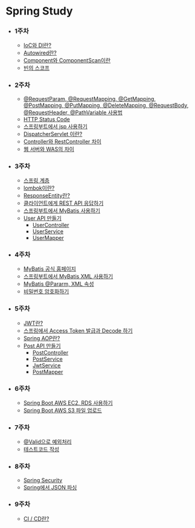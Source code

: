 # Spring Study


* ### 1주차
    * [IoC와 DI란?](https://devlog-wjdrbs96.tistory.com/165?category=882236)
    * [Autowired란?](https://devlog-wjdrbs96.tistory.com/166?category=882236)
    * [Component와 ComponentScan이란](https://devlog-wjdrbs96.tistory.com/167?category=882236)
    * [빈의 스코프](https://devlog-wjdrbs96.tistory.com/168?category=882236)

* ### 2주차
    * [@RequestParam, @RequestMapping, @GetMapping, @PostMapping, @PutMapping, @DeleteMapping, @RequestBody, @RequestHeader, @PathVariable 사용법](https://github.com/wjdrbs96/Spring_MVC/blob/master/src/main/markdown/MVC%20%EC%96%B4%EB%85%B8%ED%85%8C%EC%9D%B4%EC%85%98.md)
    * [HTTP Status Code](https://developer.mozilla.org/ko/docs/Web/HTTP/Status)
    * [스프링부트에서 jsp 사용하기](https://devlog-wjdrbs96.tistory.com/199)
    * [DispatcherServlet 이란?](https://devlog-wjdrbs96.tistory.com/179?category=882236)
    * [Controller와 RestController 차이](https://devlog-wjdrbs96.tistory.com/179?category=882236)
    * [웹 서버와 WAS의 차이](https://devlog-wjdrbs96.tistory.com/144?category=85852)
    

* ### 3주차
    * [스프링 계층](https://devlog-wjdrbs96.tistory.com/209) 
    * [lombok이란?](https://devlog-wjdrbs96.tistory.com/210)
    * [ResponseEntity란?](https://devlog-wjdrbs96.tistory.com/182?category=882974)
    * [클라이언트에게 REST API 응답하기](https://devlog-wjdrbs96.tistory.com/197?category=882974)
    * [스프링부트에서 MyBatis 사용하기](https://devlog-wjdrbs96.tistory.com/200?category=882690)
    * [User API 만들기](https://github.com/wjdrbs96/Spring_MVC/blob/master/src/main/markdown/userAPI.md)
        * [UserController](https://github.com/wjdrbs96/Spring_MVC/blob/master/src/main/java/com/example/demo/controller/UserController.java)
        * [UserService](https://github.com/wjdrbs96/Spring_MVC/blob/master/src/main/java/com/example/demo/service/UserService.java)
        * [UserMapper](https://github.com/wjdrbs96/Spring_MVC/blob/master/src/main/java/com/example/demo/mapper/UserMapper.java)
  
    
* ### 4주차
    * [MyBatis 공식 홈페이지](https://mybatis.org/mybatis-3/ko/sqlmap-xml.html)
    * [스프링부트에서 MyBatis XML 사용하기](https://devlog-wjdrbs96.tistory.com/200)
    * [MyBatis @Pararm, XML 속성](https://github.com/wjdrbs96/Spring_MVC/blob/master/src/main/markdown/MyBatis%20%EC%86%8D%EC%84%B1.md)
    * [비밀번호 암호화하기](https://devlog-wjdrbs96.tistory.com/212)
     


* ### 5주차
    * [JWT란?](https://velopert.com/2389)
    * [스프링에서 Access Token 발급과 Decode 하기](https://devlog-wjdrbs96.tistory.com/204?category=882974)
    * [Spring AOP란?](https://github.com/wjdrbs96/Spring_MVC/blob/master/src/main/markdown/AOP%EB%9E%80.md)
    * [Post API 만들기](https://github.com/wjdrbs96/Spring_MVC/blob/master/src/main/markdown/postAPI.md)
        * [PostController](https://github.com/wjdrbs96/Spring_MVC/blob/master/src/main/java/com/example/demo/controller/PostController.java)
        * [PostService](https://github.com/wjdrbs96/Spring_MVC/blob/master/src/main/java/com/example/demo/service/PostService.java)
        * [JwtService](https://github.com/wjdrbs96/Spring_MVC/blob/master/src/main/java/com/example/demo/service/JwtService.java)
        * [PostMapper](https://github.com/wjdrbs96/Spring_MVC/blob/master/src/main/java/com/example/demo/mapper/PostMapper.java)
    
    
* ### 6주차 
    * [Spring Boot AWS EC2, RDS 사용하기](https://github.com/wjdrbs96/Spring_MVC/blob/master/src/main/markdown/EC2%2C%20RDS%20%EC%97%B0%EA%B2%B0.md)
    * [Spring Boot AWS S3 파일 업로드](https://devlog-wjdrbs96.tistory.com/213)
    

* ### 7주차
    * [@Valid으로 예외처리](https://github.com/wjdrbs96/Spring_MVC/blob/master/src/main/markdown/Valid.md)
    * [테스트코드 작성](https://github.com/wjdrbs96/Spring_MVC/blob/master/src/main/markdown/%EC%8A%A4%ED%94%84%EB%A7%81%EB%B6%80%ED%8A%B8%EC%97%90%EC%84%9C%20%ED%85%8C%EC%8A%A4%ED%8A%B8%EC%BD%94%EB%93%9C%EC%9E%91%EC%84%B1.md)
    

* ### 8주차
    * [Spring Security](https://github.com/wjdrbs96/Gyunny_Spring_Study/blob/master/src/main/markdown/security.md)
    * [Spring에서 JSON 파싱](https://github.com/wjdrbs96/Gyunny_Spring_Study/blob/master/src/main/markdown/JSONParse.md)
    
    
* ### 9주차
    * [CI / CD란?]()

